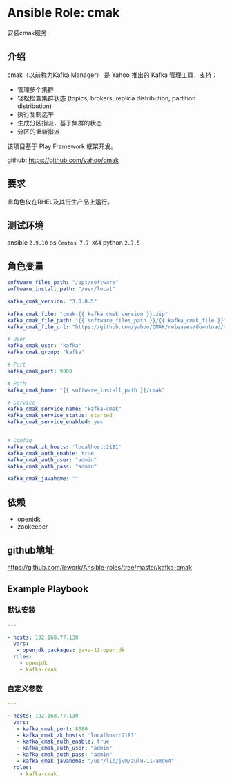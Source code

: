 # Ansible Role: cmak

安装cmak服务

## 介绍
cmak（以前称为Kafka Manager） 是 Yahoo 推出的 Kafka 管理工具，支持：

- 管理多个集群
- 轻松检查集群状态 (topics, brokers, replica distribution, partition distribution)
- 执行复制选举
- 生成分区指派，基于集群的状态
- 分区的重新指派

该项目基于 Play Framework 框架开发。

github: https://github.com/yahoo/cmak

## 要求

此角色仅在RHEL及其衍生产品上运行。

## 测试环境

ansible `2.9.10`
os `Centos 7.7 X64`
python `2.7.5`

## 角色变量

```yaml
software_files_path: "/opt/software"
software_install_path: "/usr/local"

kafka_cmak_version: "3.0.0.5"

kafka_cmak_file: "cmak-{{ kafka_cmak_version }}.zip"
kafka_cmak_file_path: "{{ software_files_path }}/{{ kafka_cmak_file }}"
kafka_cmak_file_url: "https://github.com/yahoo/CMAK/releases/download/{{ kafka_cmak_version }}/{{ kafka_cmak_file }}"

# User
kafka_cmak_user: "kafka"
kafka_cmak_group: "kafka"

# Port
kafka_cmak_port: 9000

# Path
kafka_cmak_home: "{{ software_install_path }}/cmak"

# Service
kafka_cmak_service_name: "kafka-cmak" 
kafka_cmak_service_status: started
kafka_cmak_service_enabled: yes


# Config
kafka_cmak_zk_hosts: 'localhost:2181'
kafka_cmak_auth_enable: true
kafka_cmak_auth_user: "admin"
kafka_cmak_auth_pass: "admin"

kafka_cmak_javahome: ""
```

## 依赖

- openjdk
- zookeeper

## github地址

https://github.com/lework/Ansible-roles/tree/master/kafka-cmak

## Example Playbook

### 默认安装

```yaml
---

- hosts: 192.168.77.130
  vars:
   - openjdk_packages: java-11-openjdk
  roles:
    - openjdk
    - kafka-cmak
```

### 自定义参数

```yaml
---

- hosts: 192.168.77.130
  vars:
   - kafka_cmak_port: 8080
   - kafka_cmak_zk_hosts: 'localhost:2181'
   - kafka_cmak_auth_enable: true
   - kafka_cmak_auth_user: "admin"
   - kafka_cmak_auth_pass: "admin"
   - kafka_cmak_javahome: "/usr/lib/jvm/zulu-11-amd64"
  roles:
    - kafka-cmak
```
